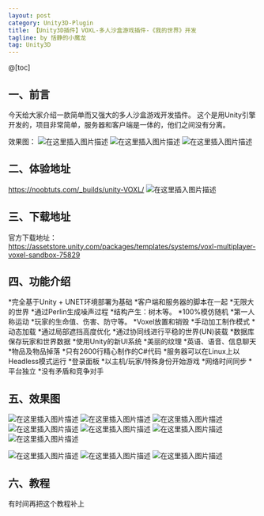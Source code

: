 ```yaml
---
layout: post
category: Unity3D-Plugin
title: 【Unity3D插件】VOXL-多人沙盒游戏插件-《我的世界》开发
tagline: by 恬静的小魔龙
tag: Unity3D
---
```


@[toc]
## 一、前言
今天给大家介绍一款简单而又强大的多人沙盒游戏开发插件。
这个是用Unity引擎开发的，项目非常简单，服务器和客户端是一体的，他们之间没有分离。

效果图：
![在这里插入图片描述](https://img-blog.csdnimg.cn/20191024093502734.png?x-oss-process=image/watermark,type_ZmFuZ3poZW5naGVpdGk,shadow_10,text_aHR0cHM6Ly9ibG9nLmNzZG4ubmV0L3E3NjQ0MjQ1Njc=,size_16,color_FFFFFF,t_70)
![在这里插入图片描述](https://img-blog.csdnimg.cn/20191024093512883.png?x-oss-process=image/watermark,type_ZmFuZ3poZW5naGVpdGk,shadow_10,text_aHR0cHM6Ly9ibG9nLmNzZG4ubmV0L3E3NjQ0MjQ1Njc=,size_16,color_FFFFFF,t_70)
![在这里插入图片描述](https://img-blog.csdnimg.cn/201910240936348.png?x-oss-process=image/watermark,type_ZmFuZ3poZW5naGVpdGk,shadow_10,text_aHR0cHM6Ly9ibG9nLmNzZG4ubmV0L3E3NjQ0MjQ1Njc=,size_16,color_FFFFFF,t_70)

## 二、体验地址
https://noobtuts.com/_builds/unity-VOXL/
![在这里插入图片描述](https://img-blog.csdnimg.cn/20191024093705362.png?x-oss-process=image/watermark,type_ZmFuZ3poZW5naGVpdGk,shadow_10,text_aHR0cHM6Ly9ibG9nLmNzZG4ubmV0L3E3NjQ0MjQ1Njc=,size_16,color_FFFFFF,t_70)

## 三、下载地址
官方下载地址：
https://assetstore.unity.com/packages/templates/systems/voxl-multiplayer-voxel-sandbox-75829

## 四、功能介绍

*完全基于Unity + UNET环境部署为基础
*客户端和服务器的脚本在一起
*无限大的世界
*通过Perlin生成噪声过程
*结构产生：树木等。
*100%模仿随机
*第一人称运动
*玩家的生命值、伤害、防守等。
*Voxel放置和销毁
*手动加工制作模式
*动态加载
*通过局部遮挡高度优化
*通过协同线进行平稳的世界(UN)装载
*数据库保存玩家和世界数据
*使用Unity的新UI系统
*美丽的纹理
*英语、语音、信息聊天
*物品及物品掉落
*只有2600行精心制作的C#代码
*服务器可以在Linux上以Headless模式运行
*登录面板
*以主机/玩家/特殊身份开始游戏
*网络时间同步
*平台独立
*没有矛盾和竞争对手

## 五、效果图
![在这里插入图片描述](https://img-blog.csdnimg.cn/20191024094531129.png?x-oss-process=image/watermark,type_ZmFuZ3poZW5naGVpdGk,shadow_10,text_aHR0cHM6Ly9ibG9nLmNzZG4ubmV0L3E3NjQ0MjQ1Njc=,size_16,color_FFFFFF,t_70)
![在这里插入图片描述](https://img-blog.csdnimg.cn/20191024094539587.png?x-oss-process=image/watermark,type_ZmFuZ3poZW5naGVpdGk,shadow_10,text_aHR0cHM6Ly9ibG9nLmNzZG4ubmV0L3E3NjQ0MjQ1Njc=,size_16,color_FFFFFF,t_70)
![在这里插入图片描述](https://img-blog.csdnimg.cn/20191024094548281.png?x-oss-process=image/watermark,type_ZmFuZ3poZW5naGVpdGk,shadow_10,text_aHR0cHM6Ly9ibG9nLmNzZG4ubmV0L3E3NjQ0MjQ1Njc=,size_16,color_FFFFFF,t_70)
![在这里插入图片描述](https://img-blog.csdnimg.cn/20191024094556130.png?x-oss-process=image/watermark,type_ZmFuZ3poZW5naGVpdGk,shadow_10,text_aHR0cHM6Ly9ibG9nLmNzZG4ubmV0L3E3NjQ0MjQ1Njc=,size_16,color_FFFFFF,t_70)
![在这里插入图片描述](https://img-blog.csdnimg.cn/20191024094604219.png?x-oss-process=image/watermark,type_ZmFuZ3poZW5naGVpdGk,shadow_10,text_aHR0cHM6Ly9ibG9nLmNzZG4ubmV0L3E3NjQ0MjQ1Njc=,size_16,color_FFFFFF,t_70)
![在这里插入图片描述](https://img-blog.csdnimg.cn/20191024094611847.png?x-oss-process=image/watermark,type_ZmFuZ3poZW5naGVpdGk,shadow_10,text_aHR0cHM6Ly9ibG9nLmNzZG4ubmV0L3E3NjQ0MjQ1Njc=,size_16,color_FFFFFF,t_70)
![在这里插入图片描述](https://img-blog.csdnimg.cn/20191024094619319.png?x-oss-process=image/watermark,type_ZmFuZ3poZW5naGVpdGk,shadow_10,text_aHR0cHM6Ly9ibG9nLmNzZG4ubmV0L3E3NjQ0MjQ1Njc=,size_16,color_FFFFFF,t_70)

![在这里插入图片描述](https://img-blog.csdnimg.cn/20191024094628724.png?x-oss-process=image/watermark,type_ZmFuZ3poZW5naGVpdGk,shadow_10,text_aHR0cHM6Ly9ibG9nLmNzZG4ubmV0L3E3NjQ0MjQ1Njc=,size_16,color_FFFFFF,t_70)
![在这里插入图片描述](https://img-blog.csdnimg.cn/20191024094639934.png?x-oss-process=image/watermark,type_ZmFuZ3poZW5naGVpdGk,shadow_10,text_aHR0cHM6Ly9ibG9nLmNzZG4ubmV0L3E3NjQ0MjQ1Njc=,size_16,color_FFFFFF,t_70)
![在这里插入图片描述](https://img-blog.csdnimg.cn/2019102409464842.png?x-oss-process=image/watermark,type_ZmFuZ3poZW5naGVpdGk,shadow_10,text_aHR0cHM6Ly9ibG9nLmNzZG4ubmV0L3E3NjQ0MjQ1Njc=,size_16,color_FFFFFF,t_70)
## 六、教程
有时间再把这个教程补上
